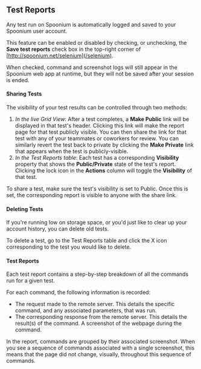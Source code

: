 ## Test Reports

Any test run on Spoonium is automatically logged and saved to your Spoonium user account.

This feature can be enabled or disabled by checking, or unchecking, the **Save test reports** check box in the top-right corner of [http://spoonium.net/selenium](/selenium).

When checked, command and screenshot logs will still appear in the Spoonium web app at runtime, but they will not be saved after your session is ended.

#### Sharing Tests

The visibility of your test results can be controlled through two methods:

1. *In the live Grid View*: After a test completes, a **Make Public** link will be displayed in that test's header. Clicking this link will make the report page for that test publicly visible. You can then share the link for that test with any of your teammates or coworkers for review. You can similarly revert the test back to private by clicking the **Make Private** link that appears when the test is publicly-visible.
2. *In the Test Reports table*: Each test has a corresponding **Visibility** property that shows the **Public/Private** state of the test's report. Clicking the lock icon in the **Actions** column will toggle the **Visibility** of that test. 

To share a test, make sure the test's visibility is set to Public. Once this is set, the corresponding report is visible to anyone with the share link.

#### Deleting Tests

If you're running low on storage space, or you'd just like to clear up your account history, you can delete old tests.

To delete a test, go to the Test Reports table and click the X icon corresponding to the test you would like to delete. 

#### Test Reports

Each test report contains a step-by-step breakdown of all the commands run for a given test.

For each command, the following information is recorded:

- The request made to the remote server. This details the specific command, and any associated parameters, that was run.
- The corresponding response from the remote server. This details the result(s) of the command.
A screenshot of the webpage during the command.

In the report, commands are grouped by their associated screenshot. When you see a sequence of commands associated with a single screenshot, this means that the page did not change, visually, throughout this sequence of commands. 
